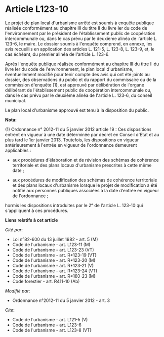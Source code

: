# Article L123-10

Le projet de plan local d'urbanisme arrêté est soumis à enquête publique réalisée conformément au chapitre III du titre II du
livre Ier du code de l'environnement par le président de l'établissement public de coopération intercommunale ou, dans le cas
prévu par le deuxième alinéa de l'article L. 123-6, le maire. Le dossier soumis à l'enquête comprend, en annexe, les avis
recueillis en application des articles L. 121-5, L. 123-8, L. 123-9, et, le cas échéant, du premier alinéa de l'article L.
123-6. 

Après l'enquête publique réalisée conformément au chapitre III du titre II du livre Ier du code de l'environnement, le plan
local d'urbanisme, éventuellement modifié pour tenir compte des avis qui ont été joints au dossier, des observations du
public et du rapport du commissaire ou de la commission d'enquête (1), est approuvé par délibération de l'organe délibérant
de l'établissement public de coopération intercommunale ou, dans le cas prévu par le deuxième alinéa de l'article L. 123-6,
du conseil municipal. 

Le plan local d'urbanisme approuvé est tenu à la disposition du public.

**Nota:**

(1) Ordonnance n° 2012-11 du 5 janvier 2012 article 19 : Ces dispositions entrent en vigueur à une date déterminée par décret
en Conseil d'Etat et au plus tard le 1er janvier 2013. Toutefois, les dispositions en vigueur antérieurement à l'entrée en
vigueur de l'ordonnance demeurent applicables :

- aux procédures d'élaboration et de révision des schémas de cohérence territoriale et des plans locaux d'urbanisme
prescrites à cette même date ;

- aux procédures de modification des schémas de cohérence territoriale et des plans locaux d'urbanisme lorsque le projet de
modification a été notifié aux personnes publiques associées à la date d'entrée en vigueur de l'ordonnance ; 

hormis les dispositions introduites par le 2° de l'article L. 123-10 qui s'appliquent à ces procédures.

**Liens relatifs à cet article**

_Cité par_:

  - Loi n°82-600 du 13 juillet 1982 - art. 5 (M)
  - Code de l'urbanisme - art. L123-11 (M)
  - Code de l'urbanisme - art. L123-23 (VT)
  - Code de l'urbanisme - art. R*123-19 (VT)
  - Code de l'urbanisme - art. R*123-20 (M)
  - Code de l'urbanisme - art. R*123-21 (V)
  - Code de l'urbanisme - art. R*123-24 (VT)
  - Code de l'urbanisme - art. R*160-23 (M)
  - Code forestier - art. R411-10 (Ab)

_Modifié par_:

  - Ordonnance n°2012-11 du 5 janvier 2012 - art. 3

_Cite_:

  - Code de l'urbanisme - art. L121-5 (V)
  - Code de l'urbanisme - art. L123-6
  - Code de l'urbanisme - art. L123-8 (VT)
